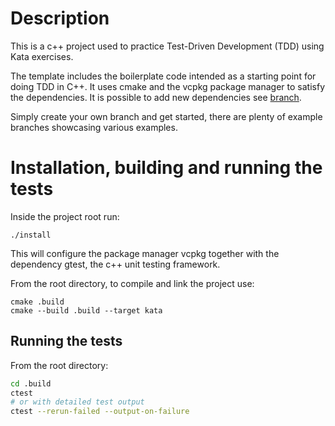 # Description

This is a c++ project used to practice Test-Driven Development (TDD) using Kata exercises. 

The template includes the boilerplate code intended as a starting point for doing TDD in C++. It uses cmake and the vcpkg package manager to satisfy the dependencies. It is possible to add new dependencies see [branch](TODO_add_branch_link).

Simply create your own branch and get started, there are plenty of example branches showcasing various examples.

# Installation, building and running the tests
Inside the project root run:
```
./install
```
This will configure the package manager vcpkg together with the dependency gtest, the c++ unit testing framework.

From the root directory, to compile and link the project use:
```
cmake .build
cmake --build .build --target kata
```

## Running the tests
From the root directory:
```bash
cd .build
ctest
# or with detailed test output
ctest --rerun-failed --output-on-failure
```

